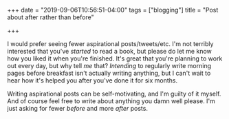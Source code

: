 +++
date = "2019-09-06T10:56:51-04:00"
tags = ["blogging"]
title = "Post about after rather than before"

+++

I would prefer seeing fewer aspirational posts/tweets/etc. I'm not terribly interested that you've _started_ to read a book, but please do let me know how you liked it when you're finished. It's great that you're planning to work out every day, but why tell _me_ that? _Intending_ to regularly write morning pages before breakfast isn't actually writing anything, but I can't wait to hear how it's helped you after you've done it for six months.

Writing aspirational posts can be self-motivating, and I'm guilty of it myself. And of course feel free to write about anything you damn well please. I'm just asking for fewer _before_ and more _after_ posts.


